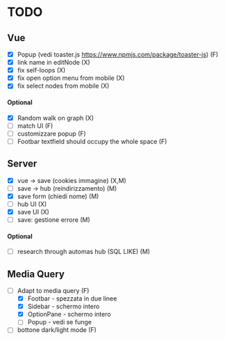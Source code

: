 # TODO
## Vue
- [x] Popup (vedi toaster.js https://www.npmjs.com/package/toaster-js) (F)
- [x] link name in editNode (X)
- [x] fix self-loops (X)
- [x] fix open option menu from mobile (X)
- [x] fix select nodes from mobile (X)
#### Optional
- [x] Random walk on graph (X)
- [ ] match UI (F)
- [ ] customizzare popup (F)
- [ ] Footbar textfield should occupy the whole space (F)

## Server
- [x] vue -> save (cookies immagine) (X,M)
- [ ] save -> hub (reindirizzamento) (M)
- [x] save form (chiedi nome) (M)
- [ ] hub UI (X)
- [x] save UI (X)
- [ ] save: gestione errore (M)
#### Optional
- [ ] research through automas hub (SQL LIKE) (M)
## Media Query
- [ ] Adapt to media query (F)
    - [X] Footbar - spezzata in due linee
    - [X] Sidebar -  schermo intero
    - [X] OptionPane - schermo intero
    - [ ] Popup - vedi se funge
- [ ] bottone dark/light mode (F)
